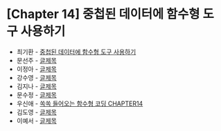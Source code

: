 # [Chapter 14] 중첩된 데이터에 함수형 도구 사용하기

- 최기환 - [중첩된 데이터에 함수형 도구 사용하기](https://www.blog.gihwan-dev.com/posts/bookSailor-fp-chapter14/)
- 문선주 - [글제목](링크)
- 이정아 - [글제목](링크)
- 강수영 - [글제목](링크)
- 김지나 - [글제목](링크)
- 문수정 - [글제목](링크)
- 우신애 - [쏙쏙 들어오는 함수형 코딩 CHAPTER14](https://velog.io/@wooshinae/%EC%8F%99%EC%8F%99-%EB%93%A4%EC%96%B4%EC%98%A4%EB%8A%94-%ED%95%A8%EC%88%98%ED%98%95%EC%BD%94%EB%94%A9-CHAPTER14)
- 김도영 - [글제목](링크)
- 이예서 - [글제목](링크)
